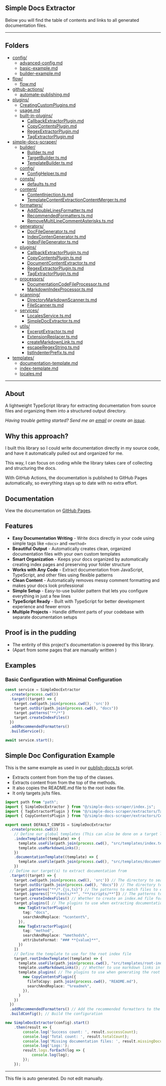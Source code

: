 ## Simple Docs Extractor

Below you will find the table of contents and links to all generated documentation files.

---


## Folders

- [config/](config/index.md)
  - [advanced-config.md](config/advanced-config.md)
  - [basic-example.md](config/basic-example.md)
  - [builder-example.md](config/builder-example.md)
- [flow/](flow/index.md)
  - [flow.md](flow/flow.md)
- [github-actions/](github-actions/index.md)
  - [automate-publishing.md](github-actions/automate-publishing.md)
- [plugins/](plugins/index.md)
  - [CreatingCustomPlugins.md](plugins/CreatingCustomPlugins.md)
  - [usage.md](plugins/usage.md)
  - [built-in-plugins/](plugins/built-in-plugins/index.md)
    - [CallbackExtractorPlugin.md](plugins/built-in-plugins/CallbackExtractorPlugin.md)
    - [CopyContentsPlugin.md](plugins/built-in-plugins/CopyContentsPlugin.md)
    - [RegexExtractorPlugin.md](plugins/built-in-plugins/RegexExtractorPlugin.md)
    - [TagExtractorPlugin.md](plugins/built-in-plugins/TagExtractorPlugin.md)
- [simple-docs-scraper/](simple-docs-scraper/index.md)
  - [builder/](simple-docs-scraper/builder/index.md)
    - [Builder.ts.md](simple-docs-scraper/builder/Builder.ts.md)
    - [TargetBuilder.ts.md](simple-docs-scraper/builder/TargetBuilder.ts.md)
    - [TemplateBuilder.ts.md](simple-docs-scraper/builder/TemplateBuilder.ts.md)
  - [config/](simple-docs-scraper/config/index.md)
    - [ConfigHelper.ts.md](simple-docs-scraper/config/ConfigHelper.ts.md)
  - [consts/](simple-docs-scraper/consts/index.md)
    - [defaults.ts.md](simple-docs-scraper/consts/defaults.ts.md)
  - [content/](simple-docs-scraper/content/index.md)
    - [ContentInjection.ts.md](simple-docs-scraper/content/ContentInjection.ts.md)
    - [TemplateContentExtractionContentMerger.ts.md](simple-docs-scraper/content/TemplateContentExtractionContentMerger.ts.md)
  - [formatters/](simple-docs-scraper/formatters/index.md)
    - [AddDoubleLinesFormatter.ts.md](simple-docs-scraper/formatters/AddDoubleLinesFormatter.ts.md)
    - [RecommendedFormatters.ts.md](simple-docs-scraper/formatters/RecommendedFormatters.ts.md)
    - [RemoveMultiLineCommentAsterisks.ts.md](simple-docs-scraper/formatters/RemoveMultiLineCommentAsterisks.ts.md)
  - [generators/](simple-docs-scraper/generators/index.md)
    - [DocFileGenerator.ts.md](simple-docs-scraper/generators/DocFileGenerator.ts.md)
    - [IndexContenGenerator.ts.md](simple-docs-scraper/generators/IndexContenGenerator.ts.md)
    - [IndexFileGenerator.ts.md](simple-docs-scraper/generators/IndexFileGenerator.ts.md)
  - [plugins/](simple-docs-scraper/plugins/index.md)
    - [CallbackExtractorPlugin.ts.md](simple-docs-scraper/plugins/CallbackExtractorPlugin.ts.md)
    - [CopyContentsPlugin.ts.md](simple-docs-scraper/plugins/CopyContentsPlugin.ts.md)
    - [DocumentContentExtractor.ts.md](simple-docs-scraper/plugins/DocumentContentExtractor.ts.md)
    - [RegexExtractorPlugin.ts.md](simple-docs-scraper/plugins/RegexExtractorPlugin.ts.md)
    - [TagExtractorPlugin.ts.md](simple-docs-scraper/plugins/TagExtractorPlugin.ts.md)
  - [processors/](simple-docs-scraper/processors/index.md)
    - [DocumentationCodeFileProcessor.ts.md](simple-docs-scraper/processors/DocumentationCodeFileProcessor.ts.md)
    - [MarkdownIndexProcessor.ts.md](simple-docs-scraper/processors/MarkdownIndexProcessor.ts.md)
  - [scanning/](simple-docs-scraper/scanning/index.md)
    - [DirectoryMarkdownScanner.ts.md](simple-docs-scraper/scanning/DirectoryMarkdownScanner.ts.md)
    - [FileScanner.ts.md](simple-docs-scraper/scanning/FileScanner.ts.md)
  - [services/](simple-docs-scraper/services/index.md)
    - [LocalesService.ts.md](simple-docs-scraper/services/LocalesService.ts.md)
    - [SimpleDocExtractor.ts.md](simple-docs-scraper/services/SimpleDocExtractor.ts.md)
  - [utils/](simple-docs-scraper/utils/index.md)
    - [ExcerptExtractor.ts.md](simple-docs-scraper/utils/ExcerptExtractor.ts.md)
    - [ExtensionReplacer.ts.md](simple-docs-scraper/utils/ExtensionReplacer.ts.md)
    - [createMarkdownLink.ts.md](simple-docs-scraper/utils/createMarkdownLink.ts.md)
    - [escapeRegexString.ts.md](simple-docs-scraper/utils/escapeRegexString.ts.md)
    - [listIndenterPrefix.ts.md](simple-docs-scraper/utils/listIndenterPrefix.ts.md)
- [templates/](templates/index.md)
  - [documentation-template.md](templates/documentation-template.md)
  - [index-template.md](templates/index-template.md)
  - [locales.md](templates/locales.md)


---

## About

A lightweight TypeScript library for extracting documentation from source files and organizing them into a structured output directory.

*Having trouble getting started? Send me an [email](mailto:ben.shepherd@gmx.com) or create an [issue](https://github.com/ben-shepherd/simple-docs-extractor/issues)*.

## Why this approach?

I built this library so I could write documentation directly in my source code, and have it automatically pulled out and organized for me.

This way, I can focus on coding while the library takes care of collecting and structuring the docs.

With GitHub Actions, the documentation is published to GitHub Pages automatically, so everything stays up to date with no extra effort.

## Documentation

View the documentation on [GitHub Pages](https://ben-shepherd.github.io/simple-docs-extractor/).

## Features

- **Easy Documentation Writing** - Write docs directly in your code using simple tags like `<docs>` and `<method>`
- **Beautiful Output** - Automatically creates clean, organized documentation files with your own custom templates
- **Smart Organization** - Keeps your docs organized by automatically creating index pages and preserving your folder structure
- **Works with Any Code** - Extract documentation from JavaScript, TypeScript, and other files using flexible patterns
- **Clean Content** - Automatically removes messy comment formatting and makes your docs look professional
- **Simple Setup** - Easy-to-use builder pattern that lets you configure everything in just a few lines
- **TypeScript Ready** - Built with TypeScript for better development experience and fewer errors
- **Multiple Projects** - Handle different parts of your codebase with separate documentation setups

## Proof is in the pudding

- The entirity of this project's documentation is powered by this library.
- (Apart from some pages that are manually written )

## Examples

### Basic Configuration with Minimal Configuration

```typescript
const service = SimpleDocExtractor
  .create(process.cwd())
  .target((target) => {
    target.cwd(path.join(process.cwd(), 'src'))
    target.outDir(path.join(process.cwd(), "docs"))
    target.patterns("**/*")
    target.createIndexFiles()
  })
  .addRecommendedFormatters()
  .buildService();

await service.start();
```

## Simple Doc Configuration Example

This is the same example as used in our [publish-docs.ts](./src/scripts/publish-docs.ts) script.

- Extracts content from <docs> from the top of the classes.
- Extracts content from <method> from the top of the methods.
- It also copies the README.md file to the root index file.
- It only targets js/ts files.

```typescript
import path from "path";
import { SimpleDocExtractor } from "@/simple-docs-scraper/index.js";
import { TagExtractorPlugin } from "@/simple-docs-scraper/extractors/TagExtractorPlugin.js";
import { CopyContentsPlugin } from "@/simple-docs-scraper/extractors/CopyContentsPlugin.js";

export const DEFAULT_CONFIG = SimpleDocExtractor
  .create(process.cwd())
    // Define our global templates (This can also be done on a target level)
    .indexTemplate((template) => {
      template.useFile(path.join(process.cwd(), "src/templates/index.template.md"));
      template.useMarkdownLinks();
    })
    .documentationTemplate((template) => {
      template.useFile(path.join(process.cwd(), "src/templates/documentation.template.md"));
    })
  // Define our target(s) to extract documentation from
  .target((target) => {
    target.cwd(path.join(process.cwd(), 'src')) // The directory to search for files to extract documentation from
    target.outDir(path.join(process.cwd(), "docs")) // The directory to output the generated documentation to
    target.patterns("**/*.{js,ts}") // The patterns to match files to extract documentation from
    target.ignores(["**/tests/**", "**/scripts/**"]) // The patterns to ignore when searching for files to extract documentation from
    target.createIndexFiles() // Whether to create an index.md file for this target
    target.plugins([ // The plugins to use when extracting documentation
      new TagExtractorPlugin({
        tag: "docs",
        searchAndReplace: "%content%",
      }),
      new TagExtractorPlugin({
        tag: "method",
        searchAndReplace: "%methods%",
        attributeFormat: "### **{value}**",
      })
    ])
    // Define the template to use for the root index file
    target.rootIndexTemplate((template) => {
      template.useFile(path.join(process.cwd(), "src/templates/root-index.template.md")); // The template to use for the root index file
      template.useMarkdownLinks(); // Whether to use markdown links in the root index file
      template.plugins( // The plugins to use when generating the root index file
        new CopyContentsPlugin({
          fileToCopy: path.join(process.cwd(), "README.md"),
          searchAndReplace: "%readme%",
        }),
      )
    })
  })
  .addRecommendedFormatters() // Add the recommended formatters to the configuration
  .buildConfig(); // Build the configuration

new SimpleDocExtractor(config).start()
    .then(result => {
        console.log('Success count: ', result.successCount);
        console.log('Total count: ', result.totalCount);
        console.log('Missing documentation files: ', result.missingDocumentationFiles);
        console.log('Logs:');
        result.logs.forEach(log => {
            console.log(log);
        });
    });
```

---

This file is auto generated. Do not edit manually.